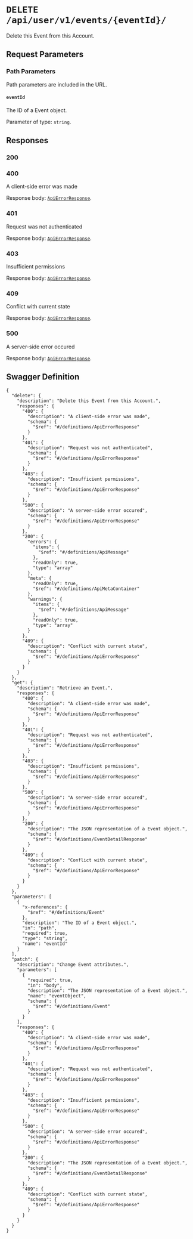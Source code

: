 # `DELETE /api/user/v1/events/{eventId}/` #

Delete this Event from this Account.

## Request Parameters #

### Path Parameters ###

Path parameters are included in the URL.

#### `eventId` ####

The ID of a Event object.

Parameter of type: `string`.










## Responses ##


### 200 ###





### 400 ###

A client-side error was made

Response body: [`ApiErrorResponse`](./../../../../../../definitions/ApiErrorResponse.mkd).


### 401 ###

Request was not authenticated

Response body: [`ApiErrorResponse`](./../../../../../../definitions/ApiErrorResponse.mkd).


### 403 ###

Insufficient permissions

Response body: [`ApiErrorResponse`](./../../../../../../definitions/ApiErrorResponse.mkd).


### 409 ###

Conflict with current state

Response body: [`ApiErrorResponse`](./../../../../../../definitions/ApiErrorResponse.mkd).


### 500 ###

A server-side error occured

Response body: [`ApiErrorResponse`](./../../../../../../definitions/ApiErrorResponse.mkd).




## Swagger Definition ##

    {
      "delete": {
        "description": "Delete this Event from this Account.", 
        "responses": {
          "400": {
            "description": "A client-side error was made", 
            "schema": {
              "$ref": "#/definitions/ApiErrorResponse"
            }
          }, 
          "401": {
            "description": "Request was not authenticated", 
            "schema": {
              "$ref": "#/definitions/ApiErrorResponse"
            }
          }, 
          "403": {
            "description": "Insufficient permissions", 
            "schema": {
              "$ref": "#/definitions/ApiErrorResponse"
            }
          }, 
          "500": {
            "description": "A server-side error occured", 
            "schema": {
              "$ref": "#/definitions/ApiErrorResponse"
            }
          }, 
          "200": {
            "errors": {
              "items": {
                "$ref": "#/definitions/ApiMessage"
              }, 
              "readOnly": true, 
              "type": "array"
            }, 
            "meta": {
              "readOnly": true, 
              "$ref": "#/definitions/ApiMetaContainer"
            }, 
            "warnings": {
              "items": {
                "$ref": "#/definitions/ApiMessage"
              }, 
              "readOnly": true, 
              "type": "array"
            }
          }, 
          "409": {
            "description": "Conflict with current state", 
            "schema": {
              "$ref": "#/definitions/ApiErrorResponse"
            }
          }
        }
      }, 
      "get": {
        "description": "Retrieve an Event.", 
        "responses": {
          "400": {
            "description": "A client-side error was made", 
            "schema": {
              "$ref": "#/definitions/ApiErrorResponse"
            }
          }, 
          "401": {
            "description": "Request was not authenticated", 
            "schema": {
              "$ref": "#/definitions/ApiErrorResponse"
            }
          }, 
          "403": {
            "description": "Insufficient permissions", 
            "schema": {
              "$ref": "#/definitions/ApiErrorResponse"
            }
          }, 
          "500": {
            "description": "A server-side error occured", 
            "schema": {
              "$ref": "#/definitions/ApiErrorResponse"
            }
          }, 
          "200": {
            "description": "The JSON representation of a Event object.", 
            "schema": {
              "$ref": "#/definitions/EventDetailResponse"
            }
          }, 
          "409": {
            "description": "Conflict with current state", 
            "schema": {
              "$ref": "#/definitions/ApiErrorResponse"
            }
          }
        }
      }, 
      "parameters": [
        {
          "x-references": {
            "$ref": "#/definitions/Event"
          }, 
          "description": "The ID of a Event object.", 
          "in": "path", 
          "required": true, 
          "type": "string", 
          "name": "eventId"
        }
      ], 
      "patch": {
        "description": "Change Event attributes.", 
        "parameters": [
          {
            "required": true, 
            "in": "body", 
            "description": "The JSON representation of a Event object.", 
            "name": "eventObject", 
            "schema": {
              "$ref": "#/definitions/Event"
            }
          }
        ], 
        "responses": {
          "400": {
            "description": "A client-side error was made", 
            "schema": {
              "$ref": "#/definitions/ApiErrorResponse"
            }
          }, 
          "401": {
            "description": "Request was not authenticated", 
            "schema": {
              "$ref": "#/definitions/ApiErrorResponse"
            }
          }, 
          "403": {
            "description": "Insufficient permissions", 
            "schema": {
              "$ref": "#/definitions/ApiErrorResponse"
            }
          }, 
          "500": {
            "description": "A server-side error occured", 
            "schema": {
              "$ref": "#/definitions/ApiErrorResponse"
            }
          }, 
          "200": {
            "description": "The JSON representation of a Event object.", 
            "schema": {
              "$ref": "#/definitions/EventDetailResponse"
            }
          }, 
          "409": {
            "description": "Conflict with current state", 
            "schema": {
              "$ref": "#/definitions/ApiErrorResponse"
            }
          }
        }
      }
    }